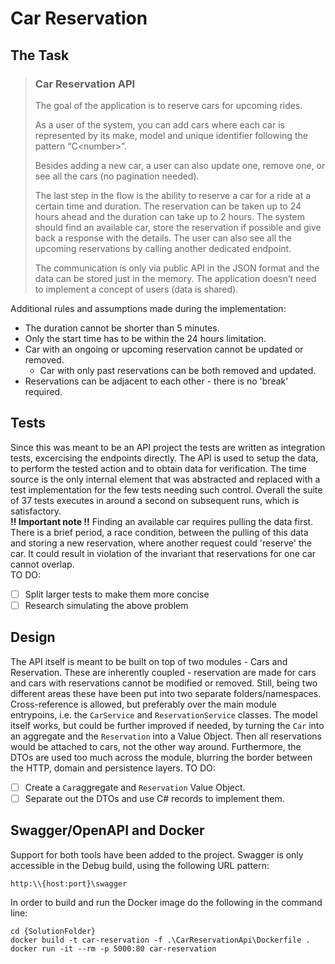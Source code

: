 # Car Reservation  
## The Task  
>### Car Reservation API  
>The goal of the application is to reserve cars for upcoming rides.  
>
>As a user of the system, you can add cars where each car is represented by its make,
>model and unique identifier following the pattern “C\<number\>”.  
>
>Besides adding a new car, a user can also update one, remove one, or see all the cars
>(no pagination needed).  
>
>The last step in the flow is the ability to reserve a car for a ride at a certain time and
>duration. The reservation can be taken up to 24 hours ahead and the duration can
>take up to 2 hours. The system should find an available car, store the reservation if
>possible and give back a response with the details. The user can also see all the
>upcoming reservations by calling another dedicated endpoint.  
>
>The communication is only via public API in the JSON format and the data can be
>stored just in the memory. The application doesn’t need to implement a concept of
>users (data is shared).  

Additional rules and assumptions made during the implementation:
- The duration cannot be shorter than 5 minutes.
- Only the start time has to be within the 24 hours limitation.
- Car with an ongoing or upcoming reservation cannot be updated or removed.
  - Car with only past reservations can be both removed and updated.
- Reservations can be adjacent to each other - there is no 'break' required.

## Tests  
Since this was meant to be an API project the tests are written as integration tests, excercising the endpoints directly. The API is used to setup the data, to perform the tested action and to obtain data for verification. The time source is the only internal element that was abstracted and replaced with a test implementation for the few tests needing such control.
Overall the suite of 37 tests executes in around a second on subsequent runs, which is satisfactory.  
**!! Important note !!** Finding an available car requires pulling the data first. There is a brief period, a race condition, between the pulling of this data and storing a new reservation, where another request could 'reserve' the car. It could result in violation of the invariant that reservations for one car cannot overlap.  
TO DO:
- [ ] Split larger tests to make them more concise
- [ ] Research simulating the above problem  

## Design  
The API itself is meant to be built on top of two modules - Cars and Reservation. These are inherently coupled - reservation are made for cars and cars with reservations cannot be modified or removed. Still, being two different areas these have been put into two separate folders/namespaces. Cross-reference is allowed, but preferably over the main module entrypoins, i.e. the `CarService` and `ReservationService` classes.
The model itself works, but could be further improved if needed, by turning the `Car` into an aggregate and the `Reservation` into a Value Object. Then all reservations would be attached to cars, not the other way around. Furthermore, the DTOs are used too much across the module, blurring the border between the HTTP, domain and persistence layers.
TO DO:
- [ ] Create a `Car`aggregate and `Reservation` Value Object.
- [ ] Separate out the DTOs and use C# records to implement them.

## Swagger/OpenAPI and Docker  
Support for both tools have been added to the project.
Swagger is only accessible in the Debug build, using the following URL pattern:
```
http:\\{host:port}\swagger
```
In order to build and run the Docker image do the following in the command line:
```
cd {SolutionFolder}
docker build -t car-reservation -f .\CarReservationApi\Dockerfile .
docker run -it --rm -p 5000:80 car-reservation
```